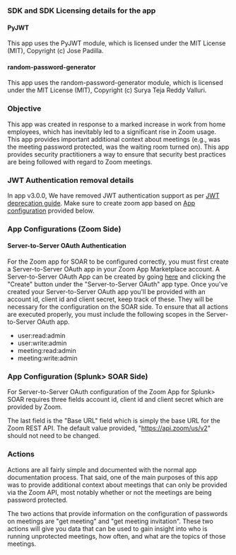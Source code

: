 [comment]: # " File: README.md"
[comment]: # "  Copyright (c) 2016-2024 Splunk Inc."
[comment]: # ""
[comment]: # "Licensed under the Apache License, Version 2.0 (the 'License');"
[comment]: # "you may not use this file except in compliance with the License."
[comment]: # "You may obtain a copy of the License at"
[comment]: # ""
[comment]: # "    http://www.apache.org/licenses/LICENSE-2.0"
[comment]: # ""
[comment]: # "Unless required by applicable law or agreed to in writing, software distributed under"
[comment]: # "the License is distributed on an 'AS IS' BASIS, WITHOUT WARRANTIES OR CONDITIONS OF ANY KIND,"
[comment]: # "either express or implied. See the License for the specific language governing permissions"
[comment]: # "and limitations under the License."
[comment]: # ""
### SDK and SDK Licensing details for the app

#### PyJWT

This app uses the PyJWT module, which is licensed under the MIT License (MIT), Copyright (c) Jose
Padilla.

#### random-password-generator

This app uses the random-password-generator module, which is licensed under the MIT License (MIT),
Copyright (c) Surya Teja Reddy Valluri.

### Objective

This app was created in response to a marked increase in work from home employees, which has
inevitably led to a significant rise in Zoom usage. This app provides important additional context
about meetings (e.g., was the meeting password protected, was the waiting room turned on). This app
provides security practitioners a way to ensure that security best practices are being followed with
regard to Zoom meetings.

### JWT Authentication removal details

In app v3.0.0, We have removed JWT authentication support as per [JWT deprecation guide](https://developers.zoom.us/blog/jwt-deprecation-guide/). Make sure to create zoom app based on [App configuration](#app-configurations-zoom-side) provided below.

### App Configurations (Zoom Side)

#### Server-to-Server OAuth Authentication

For the Zoom app for SOAR to be configured correctly, you must first create a Server-to-Server OAuth
app in your Zoom App Marketplace account. A Server-to-Server OAuth App can be created by going
[here](https://developers.zoom.us/docs/internal-apps/) and clicking the "Create" button under the
"Server-to-Server OAuth" app type. Once you've created your Server-to-Server OAuth app you'll be
provided with an account id, client id and client secret, keep track of these. They will be
necessary for the configuration on the SOAR side. To ensure that all actions are executed properly,
you must include the following scopes in the Server-to-Server OAuth app.

-   user:read:admin
-   user:write:admin
-   meeting:read:admin
-   meeting:write:admin

### App Configuration (Splunk> SOAR Side)

For Server-to-Server OAuth configuration of the Zoom App for Splunk> SOAR requires three fields
account id, client id and client secret which are provided by Zoom.

The last field is the "Base URL" field which is simply the base URL for the Zoom REST API. The
default value provided, "https://api.zoom/us/v2" should not need to be changed.

### Actions

Actions are all fairly simple and documented with the normal app documentation process. That said,
one of the main purposes of this app was to provide additional context about meetings that can only
be provided via the Zoom API, most notably whether or not the meetings are being password protected.

The two actions that provide information on the configuration of passwords on meetings are "get
meeting" and "get meeting invitation". These two actions will give you data that can be used to gain
insight into who is running unprotected meetings, how often, and what are the topics of those
meetings.
